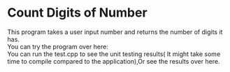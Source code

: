 # Count Digits of Number
  This program takes a user input number and returns the number of digits it has.  
  You can try the program over here:<br/>
  You can run the test.cpp to see the unit testing results( It might take some time to compile compared to the application),Or see the results over here.
  
  
